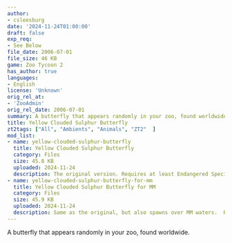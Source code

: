 ```yaml
---
author:
- csleesburg
date: '2024-11-24T01:00:00'
draft: false
exp_req:
- See Below
file_date: 2006-07-01
file_size: 46 KB
game: Zoo Tycoon 2
has_author: true
languages:
- English
license: 'Unknown'
orig_rel_at:
- 'ZooAdmin'
orig_rel_date: 2006-07-01
summary: A butterfly that appears randomly in your zoo, found worldwide.
title: Yellow Clouded Sulphur Butterfly
zt2tags: ["All", "Ambients", "Animals", "ZT2"  ]
mod_list:
- name: yellow-clouded-sulphur-butterfly
  title: Yellow Clouded Sulphur Butterfly
  category: Files
  size: 45.8 KB
  uploaded: 2024-11-24
  description: The original version. Requires at least Endangered Species.
- name: yellow-clouded-sulphur-butterfly-for-mm
  title: Yellow Clouded Sulphur Butterfly for MM
  category: Files
  size: 45.9 KB
  uploaded: 2024-11-24
  description: Same as the original, but also spawns over MM waters.  Requires Marine Mania 2.
---
```

A butterfly that appears randomly in your zoo, found worldwide.
